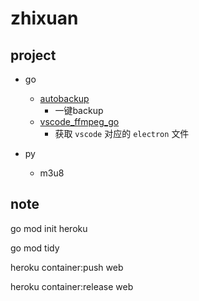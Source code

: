 # zhixuan

## project
- go
    - [autobackup](./go/autobackup)
        - 一键backup
    - [vscode_ffmpeg_go](./go/vscode_electron)
        - 获取 ```vscode``` 对应的 ```electron``` 文件
    
- py
    - m3u8

## note

go mod init heroku


go mod tidy

heroku container:push web

heroku container:release web